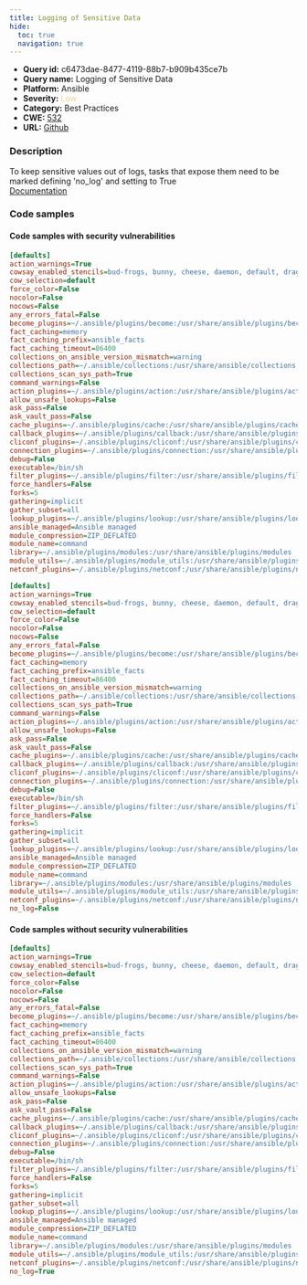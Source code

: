 ```yaml
---
title: Logging of Sensitive Data
hide:
  toc: true
  navigation: true
---
```


<style>
  .highlight .hll {
    background-color: #ff171742;
  }
  .md-content {
    max-width: 1100px;
    margin: 0 auto;
  }
</style>

-   **Query id:** c6473dae-8477-4119-88b7-b909b435ce7b
-   **Query name:** Logging of Sensitive Data
-   **Platform:** Ansible
-   **Severity:** <span style="color:#edd57e">Low</span>
-   **Category:** Best Practices
-   **CWE:** <a href="https://cwe.mitre.org/data/definitions/532.html" onclick="newWindowOpenerSafe(event, 'https://cwe.mitre.org/data/definitions/532.html')">532</a>
-   **URL:** [Github](https://github.com/Checkmarx/kics/tree/master/assets/queries/ansible/config/logging_of_sensitive_data)

### Description
To keep sensitive values out of logs, tasks that expose them need to be marked defining 'no_log' and setting to True<br>
[Documentation](https://docs.ansible.com/ansible/latest/reference_appendices/logging.html#protecting-sensitive-data-with-no-log)

### Code samples
#### Code samples with security vulnerabilities
```cfg title="Positive test num. 1 - cfg file" hl_lines="1"
[defaults]
action_warnings=True
cowsay_enabled_stencils=bud-frogs, bunny, cheese, daemon, default, dragon, elephant-in-snake, elephant, eyes, hellokitty, kitty, luke-koala, meow, milk, moofasa, moose, ren, sheep, small, stegosaurus, stimpy, supermilker, three-eyes, turkey, turtle, tux, udder, vader-koala, vader, www
cow_selection=default
force_color=False
nocolor=False
nocows=False
any_errors_fatal=False
become_plugins=~/.ansible/plugins/become:/usr/share/ansible/plugins/become
fact_caching=memory
fact_caching_prefix=ansible_facts
fact_caching_timeout=86400
collections_on_ansible_version_mismatch=warning
collections_path=~/.ansible/collections:/usr/share/ansible/collections
collections_scan_sys_path=True
command_warnings=False
action_plugins=~/.ansible/plugins/action:/usr/share/ansible/plugins/action
allow_unsafe_lookups=False
ask_pass=False
ask_vault_pass=False
cache_plugins=~/.ansible/plugins/cache:/usr/share/ansible/plugins/cache
callback_plugins=~/.ansible/plugins/callback:/usr/share/ansible/plugins/callback
cliconf_plugins=~/.ansible/plugins/cliconf:/usr/share/ansible/plugins/cliconf
connection_plugins=~/.ansible/plugins/connection:/usr/share/ansible/plugins/connection
debug=False
executable=/bin/sh
filter_plugins=~/.ansible/plugins/filter:/usr/share/ansible/plugins/filter
force_handlers=False
forks=5
gathering=implicit
gather_subset=all
lookup_plugins=~/.ansible/plugins/lookup:/usr/share/ansible/plugins/lookup
ansible_managed=Ansible managed
module_compression=ZIP_DEFLATED
module_name=command
library=~/.ansible/plugins/modules:/usr/share/ansible/plugins/modules
module_utils=~/.ansible/plugins/module_utils:/usr/share/ansible/plugins/module_utils
netconf_plugins=~/.ansible/plugins/netconf:/usr/share/ansible/plugins/netconf
```
```cfg title="Positive test num. 2 - cfg file" hl_lines="39"
[defaults]
action_warnings=True
cowsay_enabled_stencils=bud-frogs, bunny, cheese, daemon, default, dragon, elephant-in-snake, elephant, eyes, hellokitty, kitty, luke-koala, meow, milk, moofasa, moose, ren, sheep, small, stegosaurus, stimpy, supermilker, three-eyes, turkey, turtle, tux, udder, vader-koala, vader, www
cow_selection=default
force_color=False
nocolor=False
nocows=False
any_errors_fatal=False
become_plugins=~/.ansible/plugins/become:/usr/share/ansible/plugins/become
fact_caching=memory
fact_caching_prefix=ansible_facts
fact_caching_timeout=86400
collections_on_ansible_version_mismatch=warning
collections_path=~/.ansible/collections:/usr/share/ansible/collections
collections_scan_sys_path=True
command_warnings=False
action_plugins=~/.ansible/plugins/action:/usr/share/ansible/plugins/action
allow_unsafe_lookups=False
ask_pass=False
ask_vault_pass=False
cache_plugins=~/.ansible/plugins/cache:/usr/share/ansible/plugins/cache
callback_plugins=~/.ansible/plugins/callback:/usr/share/ansible/plugins/callback
cliconf_plugins=~/.ansible/plugins/cliconf:/usr/share/ansible/plugins/cliconf
connection_plugins=~/.ansible/plugins/connection:/usr/share/ansible/plugins/connection
debug=False
executable=/bin/sh
filter_plugins=~/.ansible/plugins/filter:/usr/share/ansible/plugins/filter
force_handlers=False
forks=5
gathering=implicit
gather_subset=all
lookup_plugins=~/.ansible/plugins/lookup:/usr/share/ansible/plugins/lookup
ansible_managed=Ansible managed
module_compression=ZIP_DEFLATED
module_name=command
library=~/.ansible/plugins/modules:/usr/share/ansible/plugins/modules
module_utils=~/.ansible/plugins/module_utils:/usr/share/ansible/plugins/module_utils
netconf_plugins=~/.ansible/plugins/netconf:/usr/share/ansible/plugins/netconf
no_log=False
```


#### Code samples without security vulnerabilities
```cfg title="Negative test num. 1 - cfg file"
[defaults]
action_warnings=True
cowsay_enabled_stencils=bud-frogs, bunny, cheese, daemon, default, dragon, elephant-in-snake, elephant, eyes, hellokitty, kitty, luke-koala, meow, milk, moofasa, moose, ren, sheep, small, stegosaurus, stimpy, supermilker, three-eyes, turkey, turtle, tux, udder, vader-koala, vader, www
cow_selection=default
force_color=False
nocolor=False
nocows=False
any_errors_fatal=False
become_plugins=~/.ansible/plugins/become:/usr/share/ansible/plugins/become
fact_caching=memory
fact_caching_prefix=ansible_facts
fact_caching_timeout=86400
collections_on_ansible_version_mismatch=warning
collections_path=~/.ansible/collections:/usr/share/ansible/collections
collections_scan_sys_path=True
command_warnings=False
action_plugins=~/.ansible/plugins/action:/usr/share/ansible/plugins/action
allow_unsafe_lookups=False
ask_pass=False
ask_vault_pass=False
cache_plugins=~/.ansible/plugins/cache:/usr/share/ansible/plugins/cache
callback_plugins=~/.ansible/plugins/callback:/usr/share/ansible/plugins/callback
cliconf_plugins=~/.ansible/plugins/cliconf:/usr/share/ansible/plugins/cliconf
connection_plugins=~/.ansible/plugins/connection:/usr/share/ansible/plugins/connection
debug=False
executable=/bin/sh
filter_plugins=~/.ansible/plugins/filter:/usr/share/ansible/plugins/filter
force_handlers=False
forks=5
gathering=implicit
gather_subset=all
lookup_plugins=~/.ansible/plugins/lookup:/usr/share/ansible/plugins/lookup
ansible_managed=Ansible managed
module_compression=ZIP_DEFLATED
module_name=command
library=~/.ansible/plugins/modules:/usr/share/ansible/plugins/modules
module_utils=~/.ansible/plugins/module_utils:/usr/share/ansible/plugins/module_utils
netconf_plugins=~/.ansible/plugins/netconf:/usr/share/ansible/plugins/netconf
no_log=True
```
